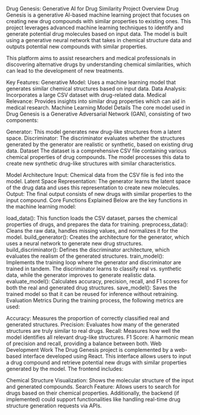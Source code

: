 Drug Genesis: Generative AI for Drug Similarity
Project Overview
Drug Genesis is a generative AI-based machine learning project that focuses on creating new drug compounds with similar properties to existing ones. This project leverages advanced machine learning techniques to identify and generate potential drug molecules based on input data. The model is built using a generative neural network that takes in chemical structure data and outputs potential new compounds with similar properties.

This platform aims to assist researchers and medical professionals in discovering alternative drugs by understanding chemical similarities, which can lead to the development of new treatments.

Key Features:
Generative Model: Uses a machine learning model that generates similar chemical structures based on input data.
Data Analysis: Incorporates a large CSV dataset with drug-related data.
Medical Relevance: Provides insights into similar drug properties which can aid in medical research.
Machine Learning Model Details
The core model used in Drug Genesis is a Generative Adversarial Network (GAN), consisting of two components:

Generator: This model generates new drug-like structures from a latent space.
Discriminator: The discriminator evaluates whether the structures generated by the generator are realistic or synthetic, based on existing drug data.
Dataset
The dataset is a comprehensive CSV file containing various chemical properties of drug compounds. The model processes this data to create new synthetic drug-like structures with similar characteristics.

Model Architecture
Input: Chemical data from the CSV file is fed into the model.
Latent Space Representation: The generator learns the latent space of the drug data and uses this representation to create new molecules.
Output: The final output consists of new drugs with similar properties to the input compound.
Core Functions Explained
Below are the key functions in the machine learning model:

load_data(): This function loads the CSV dataset, parses the chemical properties of drugs, and prepares the data for training.
preprocess_data(): Cleans the raw data, handles missing values, and normalizes it for the model.
build_generator(): Creates the architecture for the generator, which uses a neural network to generate new drug structures.
build_discriminator(): Defines the discriminator architecture, which evaluates the realism of the generated structures.
train_model(): Implements the training loop where the generator and discriminator are trained in tandem. The discriminator learns to classify real vs. synthetic data, while the generator improves to generate realistic data.
evaluate_model(): Calculates accuracy, precision, recall, and F1 scores for both the real and generated drug structures.
save_model(): Saves the trained model so that it can be reused for inference without retraining.
Evaluation Metrics
During the training process, the following metrics are used:

Accuracy: Measures the proportion of correctly classified real and generated structures.
Precision: Evaluates how many of the generated structures are truly similar to real drugs.
Recall: Measures how well the model identifies all relevant drug-like structures.
F1 Score: A harmonic mean of precision and recall, providing a balance between both.
Web Development Work
The Drug Genesis project is complemented by a web-based interface developed using React. This interface allows users to input a drug compound and retrieve potential new drugs with similar properties generated by the model. The frontend includes:

Chemical Structure Visualization: Shows the molecular structure of the input and generated compounds.
Search Feature: Allows users to search for drugs based on their chemical properties.
Additionally, the backend (if implemented) could support functionalities like handling real-time drug structure generation requests via APIs.
